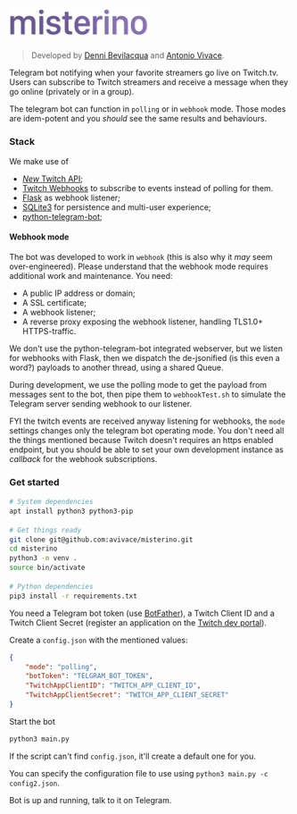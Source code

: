 # <img src="logo.png" alt="misterino" width="250px"/>

> Developed by [Denni Bevilacqua](https://github.com/dennib) and [Antonio Vivace](https://github.com/avivace).

Telegram bot notifying when your favorite streamers go live on Twitch.tv. Users can subscribe to Twitch streamers and receive a message when they go online (privately or in a group).

The telegram bot can function in `polling` or in `webhook` mode. Those modes are idem-potent and you *should* see the same results and behaviours.

### Stack

We make use of 

- [_New_ Twitch API](https://dev.twitch.tv/docs/api/reference/);
- [Twitch Webhooks](https://dev.twitch.tv/docs/api/webhooks-reference/) to subscribe to events instead of polling for them.
- [Flask](http://flask.pocoo.org/docs/1.0/api/) as webhook listener;
- [SQLite3](https://www.sqlite.org/docs.html) for persistence and multi-user experience;
- [python-telegram-bot](https://github.com/python-telegram-bot/python-telegram-bot);

#### Webhook mode

The bot was developed to work in `webhook` (this is also why it _may_ seem over-engineered). Please understand that the webhook mode requires additional work and maintenance. You need:

- A public IP address or domain;
- A SSL certificate;
- A webhook listener;
- A reverse proxy exposing the webhook listener, handling TLS1.0+ HTTPS-traffic. 

We don't use the python-telegram-bot integrated webserver, but we listen for webhooks with Flask, then we dispatch the de-jsonified (is this even a word?) payloads to another thread, using a shared Queue.

During development, we use the polling mode to get the payload from messages sent to the bot, then pipe them to `webhookTest.sh` to simulate the Telegram server sending webhook to our listener.

FYI the twitch events are received anyway listening for webhooks, the `mode` settings changes only the telegram bot operating mode. You don't need all the things mentioned because Twitch doesn't requires an https enabled endpoint, but you should be able to set your own development instance as _callback_ for the webhook subscriptions.

### Get started

```bash
# System dependencies
apt install python3 python3-pip

# Get things ready
git clone git@github.com:avivace/misterino.git
cd misterino
python3 -m venv .
source bin/activate

# Python dependencies
pip3 install -r requirements.txt
```

You need a Telegram bot token (use [BotFather](https://t.me/BotFather)), a Twitch Client ID and a Twitch Client Secret (register an application on the [Twitch dev portal](https://dev.twitch.tv/dashboard/apps/create)).

Create a `config.json` with the mentioned values:

```json
{
    "mode": "polling",
    "botToken": "TELGRAM_BOT_TOKEN",
    "TwitchAppClientID": "TWITCH_APP_CLIENT_ID",
    "TwitchAppClientSecret": "TWITCH_APP_CLIENT_SECRET"
}
```

Start the bot

```bash
python3 main.py
```

If the script can't find `config.json`, it'll create a default one for you.

You can specify the configuration file to use using `python3 main.py -c config2.json`.

Bot is up and running, talk to it on Telegram.
